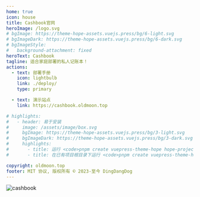 ```yaml
---
home: true
icon: house
title: Cashbook官网
heroImage: /logo.svg
# bgImage: https://theme-hope-assets.vuejs.press/bg/6-light.svg
# bgImageDark: https://theme-hope-assets.vuejs.press/bg/6-dark.svg
# bgImageStyle:
#   background-attachment: fixed
heroText: Cashbook
tagline: 适合家庭部署的私人记账本！
actions:
  - text: 部署手册
    icon: lightbulb
    link: ./deploy/
    type: primary

  - text: 演示站点
    link: https://cashbook.oldmoon.top

# highlights:
#   - header: 易于安装
#     image: /assets/image/box.svg
#     bgImage: https://theme-hope-assets.vuejs.press/bg/3-light.svg
#     bgImageDark: https://theme-hope-assets.vuejs.press/bg/3-dark.svg
#     highlights:
#       - title: 运行 <code>pnpm create vuepress-theme-hope hope-project</code> 以创建一个新的主题项目。
#       - title: 在已有项目根目录下运行 <code>pnpm create vuepress-theme-hope add .</code> 以在项目中添加主题。

copyright: oldmoon.top
footer: MIT 协议, 版权所有 © 2023-至今 DingDangDog
---
```


![cashbook](/demo-dark.jpg)
